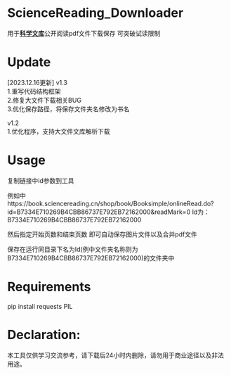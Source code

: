 # ScienceReading_Downloader
用于<b>[科学文库](https://book.sciencereading.cn)</b>公开阅读pdf文件下载保存 可突破试读限制

<h1>Update</h1>
[2023.12.16更新] v1.3<br>
1.重写代码结构框架<br>
2.修复大文件下载相关BUG<br>
3.优化保存路径，将保存文件夹名修改为书名<br>

v1.2<br>
1.优化程序，支持大文件文库解析下载

<h1>Usage</h1>
复制链接中id参数到工具

例如中https://book.sciencereading.cn/shop/book/Booksimple/onlineRead.do?id=B7334E710269B4CBB86737E792EB72162000&readMark=0
Id为：B7334E710269B4CBB86737E792EB72162000

然后指定开始页数和结束页数 即可自动保存图片文件以及合并pdf文件

保存在运行同目录下名为Id(例中文件夹名称则为B7334E710269B4CBB86737E792EB72162000)的文件夹中

<h1>Requirements</h1>
pip install requests PIL

<h1>Declaration: </h1>
本工具仅供学习交流参考，请下载后24小时内删除，请勿用于商业途径以及非法用途。
